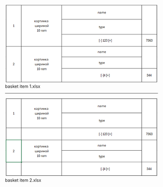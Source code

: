 ![](_md_img/flow_images/flow%202025-02-24-11-46-28.png)
basket item 1.xlsx

----------------------
![](_md_img/flow_images/flow%202025-02-24-12-29-13.png)
basket item 2.xlsx